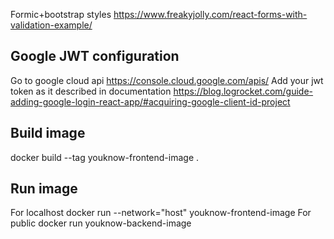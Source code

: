Formic+bootstrap styles https://www.freakyjolly.com/react-forms-with-validation-example/

## Google JWT configuration 

Go to google cloud api https://console.cloud.google.com/apis/
Add your jwt token as it described in documentation https://blog.logrocket.com/guide-adding-google-login-react-app/#acquiring-google-client-id-project


## Build image
docker build --tag youknow-frontend-image .
## Run image
For localhost 
    docker run --network="host" youknow-frontend-image
For public
    docker run youknow-backend-image